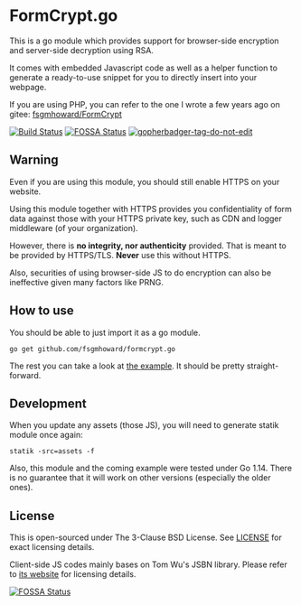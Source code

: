 # FormCrypt.go

This is a go module which provides support for browser-side encryption
and server-side decryption using RSA.

It comes with embedded Javascript code as well as a helper function to
generate a ready-to-use snippet for you to directly insert into your webpage.

If you are using PHP, you can refer to the one I wrote a few years ago on gitee:
[fsgmhoward/FormCrypt](https://gitee.com/fsgmhoward/FormCrypt)

[![Build Status](https://travis-ci.com/fsgmhoward/formcrypt.go.svg?branch=master)](https://travis-ci.com/fsgmhoward/formcrypt.go)
[![FOSSA Status](https://app.fossa.com/api/projects/git%2Bgithub.com%2Ffsgmhoward%2Fformcrypt.go.svg?type=shield)](https://app.fossa.com/projects/git%2Bgithub.com%2Ffsgmhoward%2Fformcrypt.go?ref=badge_shield)
[![gopherbadger-tag-do-not-edit](https://img.shields.io/badge/Go%20Coverage-74%25-brightgreen.svg?longCache=true&style=flat)](https://github.com/jpoles1/gopherbadger)

## Warning

Even if you are using this module, you should still enable HTTPS on
your website.

Using this module together with HTTPS provides you confidentiality of form data
against those with your HTTPS private key, such as CDN and logger middleware (of
your organization).

However, there is **no integrity, nor authenticity** provided. That is meant
to be provided by HTTPS/TLS. **Never** use this without HTTPS.

Also, securities of using browser-side JS to do encryption can also be
ineffective given many factors like PRNG.

## How to use
You should be able to just import it as a go module.
```
go get github.com/fsgmhoward/formcrypt.go
```

The rest you can take a look at [the example](_example). It should be pretty
straight-forward.

## Development
When you update any assets (those JS), you will need to generate statik module
once again:
```
statik -src=assets -f
```

Also, this module and the coming example were tested under Go 1.14. There is
no guarantee that it will work on other versions (especially the older ones).

## License
This is open-sourced under The 3-Clause BSD License. See [LICENSE](LICENSE)
for exact licensing details.

Client-side JS codes mainly bases on Tom Wu's JSBN library. Please refer to
[its website](http://www-cs-students.stanford.edu/~tjw/jsbn/) for licensing
details.

[![FOSSA Status](https://app.fossa.com/api/projects/git%2Bgithub.com%2Ffsgmhoward%2Fformcrypt.go.svg?type=large)](https://app.fossa.com/projects/git%2Bgithub.com%2Ffsgmhoward%2Fformcrypt.go?ref=badge_large)